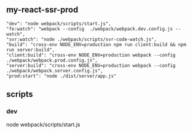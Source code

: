 ## my-react-ssr-prod
    "dev": "node webpack/scripts/start.js",
    "fe:watch": "webpack --config  ./webpack/webpack.dev.config.js --watch",
    "svr:watch": "node ./webpack/scripts/svr-code-watch.js",
    "build": "cross-env NODE_ENV=production npm run client:build && npm run server:build",
    "client:build": "cross-env NODE_ENV=production webpack --config  ./webpack/webpack.prod.config.js",
    "server:build": "cross-env NODE_ENV=production webpack --config  ./webpack/webpack.server.config.js",
    "prod:start": "node ./dist/server/app.js"
## scripts
### dev
node webpack/scripts/start.js